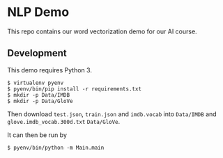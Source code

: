 # NLP Demo

This repo contains our word vectorization demo for our AI course.

## Development

This demo requires Python 3.

```
$ virtualenv pyenv
$ pyenv/bin/pip install -r requirements.txt
$ mkdir -p Data/IMDB
$ mkdir -p Data/GloVe
```

Then download `test.json`, `train.json` and `imdb.vocab` into `Data/IMDB` and
`glove.imdb_vocab.300d.txt` `Data/GloVe`.

It can then be run by

```
$ pyenv/bin/python -m Main.main
```
